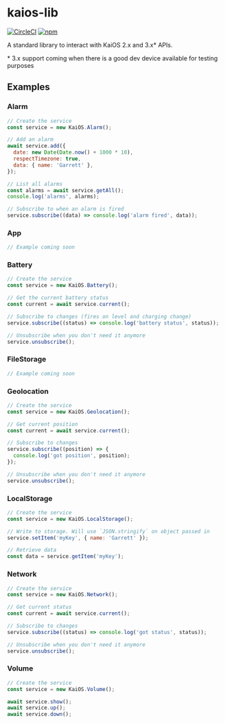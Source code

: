 # kaios-lib

[![CircleCI](https://circleci.com/gh/garredow/kaios-lib/tree/main.svg?style=svg)](https://circleci.com/gh/garredow/kaios-lib/tree/main)
[![npm](https://img.shields.io/npm/v/kaios-lib.svg)](https://www.npmjs.com/package/kaios-lib)

A standard library to interact with KaiOS 2.x and 3.x\* APIs.

\* 3.x support coming when there is a good dev device available for testing purposes

## Examples

### Alarm

```js
// Create the service
const service = new KaiOS.Alarm();

// Add an alarm
await service.add({
  date: new Date(Date.now() + 1000 * 10),
  respectTimezone: true,
  data: { name: 'Garrett' },
});

// List all alarms
const alarms = await service.getAll();
console.log('alarms', alarms);

// Subscribe to when an alarm is fired
service.subscribe((data) => console.log('alarm fired', data));
```

### App

```js
// Example coming soon
```

### Battery

```js
// Create the service
const service = new KaiOS.Battery();

// Get the current battery status
const current = await service.current();

// Subscribe to changes (fires on level and charging change)
service.subscribe((status) => console.log('battery status', status));

// Unsubscribe when you don't need it anymore
service.unsubscribe();
```

### FileStorage

```js
// Example coming soon
```

### Geolocation

```js
// Create the service
const service = new KaiOS.Geolocation();

// Get current position
const current = await service.current();

// Subscribe to changes
service.subscribe((position) => {
  console.log('got position', position);
});

// Unsubscribe when you don't need it anymore
service.unsubscribe();
```

### LocalStorage

```js
// Create the service
const service = new KaiOS.LocalStorage();

// Write to storage. Will use `JSON.stringify` on object passed in
service.setItem('myKey', { name: 'Garrett' });

// Retrieve data
const data = service.getItem('myKey');
```

### Network

```js
// Create the service
const service = new KaiOS.Network();

// Get current status
const current = await service.current();

// Subscribe to changes
service.subscribe((status) => console.log('got status', status));

// Unsubscribe when you don't need it anymore
service.unsubscribe();
```

### Volume

```js
// Create the service
const service = new KaiOS.Volume();

await service.show();
await service.up();
await service.down();
```
